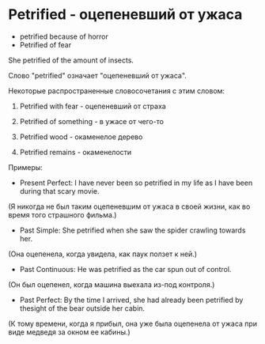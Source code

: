 # Petrified - оцепеневший от ужаса




- petrified because of horror
- Petrified of fear

She petrified of the amount of insects.

Слово "petrified" означает "оцепеневший от ужаса".

Некоторые распространенные словосочетания с этим словом:

1. Petrified with fear - оцепеневший от страха

2. Petrified of something - в ужасе от чего-то

3. Petrified wood - окаменелое дерево

4. Petrified remains - окаменелости

Примеры:

- Present Perfect: I have never been so petrified in my life as I have been during that scary movie.

(Я никогда не был таким оцепеневшим от ужаса в своей жизни, как во время того страшного фильма.)

- Past Simple: She petrified when she saw the spider crawling towards her.

(Она оцепенела, когда увидела, как паук ползет к ней.)

- Past Continuous: He was petrified as the car spun out of control.

(Он был оцепенел, когда машина выехала из-под контроля.)

- Past Perfect: By the time I arrived, she had already been petrified by thesight of the bear outside her cabin.

(К тому времени, когда я прибыл, она уже была оцепенела от ужаса при виде медведя за окном ее кабины.)